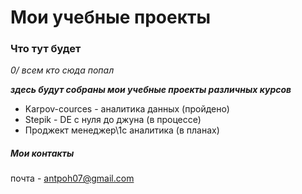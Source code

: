 # Мои учебные проекты  

### Что тут будет  

_0/ всем кто сюда попал_  

***здесь будут собраны мои учебные проекты различных курсов***  
- Karpov-cources - аналитика данных (пройдено)  
- Stepik - DE с нуля до джуна (в процессе)  
- Проджект менеджер\1с аналитика (в планах)  

##### Мои контакты  

почта - antpoh07@gmail.com